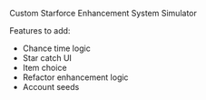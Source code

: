 Custom Starforce Enhancement System Simulator

Features to add:
- Chance time logic
- Star catch UI
- Item choice
- Refactor enhancement logic
- Account seeds